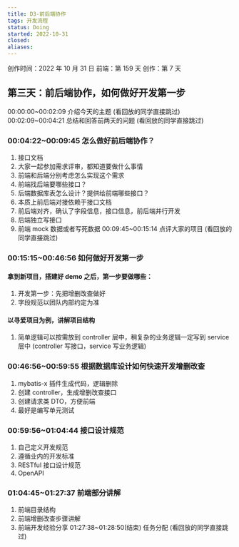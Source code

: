 ```yaml
---
title: D3-前后端协作
tags: 开发流程
status: Doing
started: 2022-10-31
closed: 
aliases: 
---
```

创作时间：2022 年 10 月 31 日
前端：第 159 天 
创作：第 7 天
## **第三天：前后端协作，如何做好开发第一步**
00:00:00~00:02:09 介绍今天的主题 (看回放的同学直接跳过)
00:02:09~00:04:21 总结和回答前两天的问题 (看回放的同学直接跳过)
### 00:04:22~00:09:45 怎么做好前后端协作？
1. 接口文档
2. 大家一起参加需求评审，都知道要做什么事情
3. 前端和后端分别考虑怎么实现这个需求
4. 前端找后端要哪些接口？
5. 后端数据库表怎么设计？提供给前端哪些接口？
6. 本质上前后端对接依赖于接口文档
7. 前后端对齐，确认了字段信息，接口信息，前后端并行开发
8. 后端独立写接口
9. 前端 mock 数据或者写死数据
00:09:45~00:15:14 点评大家的项目 (看回放的同学直接跳过)
### 00:15:15~00:46:56 如何做好开发第一步
#### 拿到新项目，搭建好 demo 之后，第一步要做哪些：
1. 开发第一步：先把增删改查做好
2. 字段规范以团队内部约定为准
#### 以寻爱项目为例，讲解项目结构
1. 简单逻辑可以按需放到 controller 层中，稍复杂的业务逻辑一定写到 service 层中 (controller 写接口，service 写业务逻辑)
### 00:46:56~00:59:55 根据数据库设计如何快速开发增删改查
1. mybatis-x 插件生成代码，逻辑删除
2. 创建 controller，生成增删改查接口
3. 创建请求类 DTO，方便前端
4. 最好是编写单元测试
### 00:59:56~01:04:44 接口设计规范
1. 自己定义开发规范
2. 遵循业内的开发标准
3. RESTful 接口设计规范
4. OpenAPI
### 01:04:45~01:27:37 前端部分讲解
1. 前端目录结构
2. 前端增删改查步骤讲解
3. 前端开发经验分享
01:27:38~01:28:50(结束) 任务分配 (看回放的同学直接跳过)
